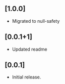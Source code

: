 ## [1.0.0]

* Migrated to null-safety

## [0.0.1+1]

* Updated readme

## [0.0.1]

* Initial release.
